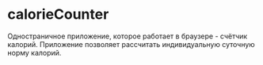 # calorieCounter
Одностраничное приложение, которое работает в браузере - счётчик калорий. Приложение позволяет рассчитать индивидуальную суточную норму калорий.
